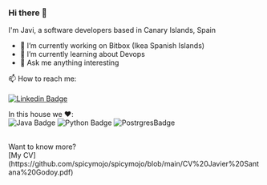### Hi there 👋

I'm Javi, a software developers based in Canary Islands, Spain

- 🔭 I’m currently working on Bitbox (Ikea Spanish Islands)
- 🌱 I’m currently learning about Devops
- 💬 Ask me anything interesting

📫 How to reach me:<br><br>
[![Linkedin Badge](https://img.shields.io/badge/-JavierSantana-blue?style=flat-square&logo=Linkedin&logoColor=white&link=https://www.linkedin.com/in/javiersantanagodoy)](https://www.linkedin.com/in/javiersantanagodoy/)

In this house we :heart::<br>
![Java Badge](
https://img.shields.io/badge/java-%23ED8B00.svg?&style=for-the-badge&logo=java&logoColor=white) 
![Python Badge](
https://img.shields.io/badge/python-%233776AB.svg?&style=flat-square&logo=python&logoColor=white)
![PostrgresBadge](
https://img.shields.io/badge/postgres-%23316192.svg?&style=for-the-badge&logo=postgresql&logoColor=white)

<br>
Want to know more?<br>
[My CV](https://github.com/spicymojo/spicymojo/blob/main/CV%20Javier%20Santana%20Godoy.pdf)
